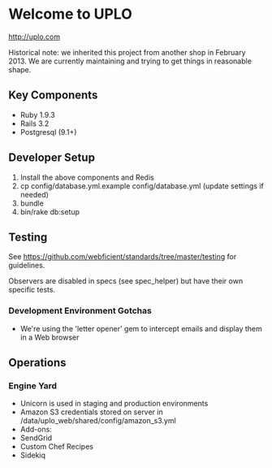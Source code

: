 # Welcome to UPLO

http://uplo.com

Historical note: we inherited this project from another shop in February 2013. We are currently maintaining and trying to get things in reasonable shape.

## Key Components

* Ruby 1.9.3
* Rails 3.2
* Postgresql (9.1+)

## Developer Setup

1. Install the above components and Redis
2. cp config/database.yml.example config/database.yml (update settings if needed)
3. bundle
4. bin/rake db:setup

## Testing

See https://github.com/webficient/standards/tree/master/testing for guidelines.

Observers are disabled in specs (see spec_helper) but have their own specific tests.

### Development Environment Gotchas

* We're using the 'letter opener' gem to intercept emails and display them in a Web browser

## Operations

### Engine Yard

* Unicorn is used in staging and production environments
* Amazon S3 credentials stored on server in /data/uplo_web/shared/config/amazon_s3.yml
* Add-ons:
 * SendGrid
* Custom Chef Recipes
 * Sidekiq
